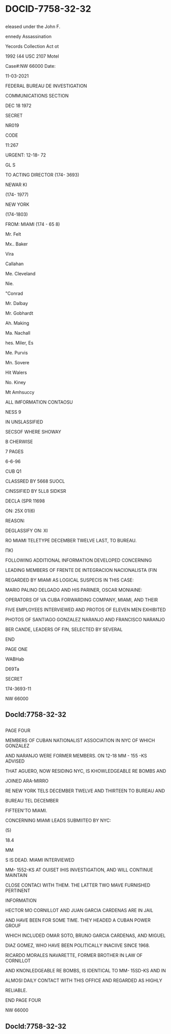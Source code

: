# DOCID-7758-32-32

##
eleased under the John F.

ennedy Assassination

Yecords Collection Act ot

1992 (44 USC 2107 Motel

Case#:NW 66000 Date:

11-03-2021

FEDERAL BUREAU DE INVESTIGATION

COMMUNICATIONS SECTION

DEC 18 1972

SECRET

NR019

CODE

11:267

URGENT: 12-18- 72

GL S

TO ACTING DIRECTOR (174- 3693)

NEWAR KI

(174- 1977)

NEW YORK

(174-1803)

FROM: MIAMI (174 - 65 8)

Mr. Felt

Mx.. Baker

Vira

Callahan

Me. Cleveland

Nie.

"Conrad

Mr. Dalbay

Mr. Gobhardt

Ah. Making

Ma. Nachall

hes. Miler, Es

Me. Purvis

Mn. Sovere

Hit Walers

No. Kiney

Mt Amhsuccy

ALL IMFORMATION CONTAOSU

NESS 9

IN UNSLASSIFIED

SECSOF WHERE SHOWAY

B CHERWISE

7 PAGES

6-6-96

CUB Q1

CLASSRED BY 5668 SUOCL

CINSSIFIED BY 5LL8 SIDKSR

DECLA (SPR 11698

ON: 25X 01(6)

REASON:

DEGLASSIFY ON: XI

RO MIAMI TELETYPE DECEMBER TWELVE LAST, TO BUREAU.

ПК)

FOLLOWING ADDITIONAL INFORMATION DEVELOPED CONCERNING

LEADING MEMBERS OF FRENTE DE INTEGRACION NACIONALISTA (FIN

REGARDED BY MIAMI AS LOGICAL SUSPECIS IN THIS CASE:

MARIO PALINO DELGADO AND HIS PARINER, OSCAR MONIAINE:

OPERATORS OF VA CUBA FORWARDING COMPANY, MIAMI, AND THEIR

FIVE EMPLOYEES INTERVIEWED AND PROTOS OF ELEVEN MEN EXHIBITED

PHOTOS OF SANTIAGO GONZALEZ NARANJO AND FRANCISCO NARANJO

BER CANDE, LEADERS OF FIN, SELECTED BY SEVERAL

END

PAGE ONE

WABHab

D69Ta

SECRET

174-3693-11

NW 66000

Docld:7758-32-32
---

##
PAGE FOUR

MEMBERS OF CUBAN NATIONALIST ASSOCIATION IN NYC OF WHICH GONZALEZ

AND NARANJO WERE FORMER MEMBERS. ON 12-18 MM - 155 -KS ADVISED

THAT AGUERO, NOW RESIDING NYC, IS KHOWLEDGEABLE RE BOMBS AND

JOINED ARA-MIRRO

RE NEW YORK TELS DECEMBER TWELVE AND THIRTEEN TO BUREAU AND

BUREAU TEL DECEMBER

FIFTEEN'TO MIAMI.

CONCERNING MIAMI LEADS SUBMIITEO BY NYC:

(5)

18.4

MM

S IS DEAD. MIAMI INTERVIEWED

MM- 1552-KS AT OUISET IHIS INVESTIGATION, AND WILL CONTINUE MAINTAIN

CLOSE CONTACI WITH THEM. THE LATTER TWO MAVE FURNISHED PERTINENT

INFORMATION

HECTOR MO CORNILLOT AND JUAN GARCIA CARDENAS ARE IN JAIL

AND HAVE BEEN FOR SOME TIME. THEY HEADED A CUBAN POWER GROUF

WHICH INCLUDED OMAR SOTO, BRUNO GARCIA CARDENAS, AND MIGUEL

DIAZ GOMEZ, WHO HAVE BEEN POLITICALLY INACIIVE SINCE 1968.

RICARDO MORALES NAVARETTE, FORMER BROTHER IN LAW OF CORNILLOT

AND KNONLEDGEABLE RE BOMBS, IS IDENTICAL TO MM- 15SD-KS AND IN

ALMOSI DAILY CONTACT WITH THIS OFFICE AND REGARDED AS HIGHLY

RELIABLE.

END PAGE FOUR

NW 66000

Docld:7758-32-32
---

